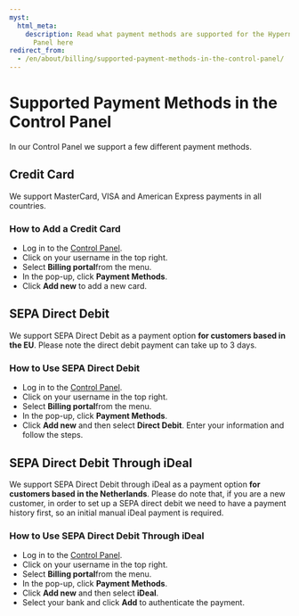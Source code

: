 ```yaml
---
myst:
  html_meta:
    description: Read what payment methods are supported for the Hypernode Control
      Panel here
redirect_from:
  - /en/about/billing/supported-payment-methods-in-the-control-panel/
---
```


<!-- source: https://support.hypernode.com/en/about/billing/supported-payment-methods-in-the-control-panel/ -->

# Supported Payment Methods in the Control Panel

In our Control Panel we support a few different payment methods.

## Credit Card

We support MasterCard, VISA and American Express payments in all countries.

### How to Add a Credit Card

- Log in to the [Control Panel](https://my.hypernode.com/).
- Click on your username in the top right.
- Select **Billing portal**from the menu.
- In the pop-up, click **Payment Methods**.
- Click **Add new** to add a new card.

## SEPA Direct Debit

We support SEPA Direct Debit as a payment option **for customers based in the EU**. Please note the direct debit payment can take up to 3 days.

### How to Use SEPA Direct Debit

- Log in to the [Control Panel](https://my.hypernode.com/).
- Click on your username in the top right.
- Select **Billing portal**from the menu.
- In the pop-up, click **Payment Methods**.
- Click **Add new** and then select **Direct Debit**. Enter your information and follow the steps.

## SEPA Direct Debit Through iDeal

We support SEPA Direct Debit through iDeal as a payment option **for customers based in the Netherlands**. Please do note that, if you are a new customer, in order to set up a SEPA direct debit we need to have a payment history first, so an initial manual iDeal payment is required.

### How to Use SEPA Direct Debit Through iDeal

- Log in to the [Control Panel](https://my.hypernode.com/).
- Click on your username in the top right.
- Select **Billing portal**from the menu.
- In the pop-up, click **Payment Methods**.
- Click **Add new** and then select **iDeal**.
- Select your bank and click **Add** to authenticate the payment.
